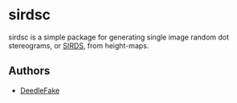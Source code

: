 sirdsc
======

sirdsc is a simple package for generating single image random dot stereograms, or [SIRDS][sirds], from height-maps.

Authors
-------

 * [DeedleFake](/DeedleFake)

[sirds]: http://www.wikipedia.com/wiki/SIRDS
